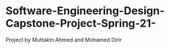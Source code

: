 # Software-Engineering-Design-Capstone-Project-Spring-21-
Project by Muttakin Ahmed and Mohamed Dirir
